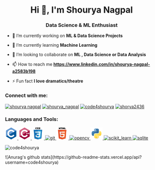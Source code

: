 <h1 align="center">Hi 👋, I'm Shourya Nagpal</h1>
<h3 align="center">Data Science & ML Enthusiast</h3>

- 🔭 I’m currently working on **ML & Data Science Projects**

- 🌱 I’m currently learning **Machine Learning**

- 👯 I’m looking to collaborate on **ML , Data Science or Data Analysis**

- 📫 How to reach me **https://www.linkedin.com/in/shourya-nagpal-a2583b198**

- ⚡ Fun fact **I love dramatics/theatre**

<h3 align="left">Connect with me:</h3>
<p align="left">
<a href="https://linkedin.com/in/shourya nagpal" target="blank"><img align="center" src="https://raw.githubusercontent.com/rahuldkjain/github-profile-readme-generator/neutral-icons/src/images/icons/Social/linked-in-alt.svg" alt="shourya nagpal" height="30" width="40" /></a>
<a href="https://instagram.com/shourya_nagpal" target="blank"><img align="center" src="https://raw.githubusercontent.com/rahuldkjain/github-profile-readme-generator/neutral-icons/src/images/icons/Social/instagram.svg" alt="shourya_nagpal" height="30" width="40" /></a>
<a href="https://www.codechef.com/users/code4shourya" target="blank"><img align="center" src="https://cdn.jsdelivr.net/npm/simple-icons@3.1.0/icons/codechef.svg" alt="code4shourya" height="30" width="40" /></a>
<a href="https://www.hackerrank.com/shorya2436" target="blank"><img align="center" src="https://raw.githubusercontent.com/rahuldkjain/github-profile-readme-generator/neutral-icons/src/images/icons/Social/hackerrank.svg" alt="shorya2436" height="30" width="40" /></a>
</p>

<h3 align="left">Languages and Tools:</h3>
<p align="left"> <a href="https://www.cprogramming.com/" target="_blank"> <img src="https://raw.githubusercontent.com/devicons/devicon/master/icons/c/c-original.svg" alt="c" width="40" height="40"/> </a> <a href="https://www.w3schools.com/cpp/" target="_blank"> <img src="https://raw.githubusercontent.com/devicons/devicon/master/icons/cplusplus/cplusplus-original.svg" alt="cplusplus" width="40" height="40"/> </a> <a href="https://www.w3schools.com/css/" target="_blank"> <img src="https://raw.githubusercontent.com/devicons/devicon/master/icons/css3/css3-original-wordmark.svg" alt="css3" width="40" height="40"/> </a> <a href="https://git-scm.com/" target="_blank"> <img src="https://www.vectorlogo.zone/logos/git-scm/git-scm-icon.svg" alt="git" width="40" height="40"/> </a> <a href="https://www.w3.org/html/" target="_blank"> <img src="https://raw.githubusercontent.com/devicons/devicon/master/icons/html5/html5-original-wordmark.svg" alt="html5" width="40" height="40"/> </a> <a href="https://opencv.org/" target="_blank"> <img src="https://www.vectorlogo.zone/logos/opencv/opencv-icon.svg" alt="opencv" width="40" height="40"/> </a> <a href="https://www.python.org" target="_blank"> <img src="https://raw.githubusercontent.com/devicons/devicon/master/icons/python/python-original.svg" alt="python" width="40" height="40"/> </a> <a href="https://scikit-learn.org/" target="_blank"> <img src="https://upload.wikimedia.org/wikipedia/commons/0/05/Scikit_learn_logo_small.svg" alt="scikit_learn" width="40" height="40"/> </a> <a href="https://www.sqlite.org/" target="_blank"> <img src="https://www.vectorlogo.zone/logos/sqlite/sqlite-icon.svg" alt="sqlite" width="40" height="40"/> </a> </p>

<p><img align="center" src="https://github-readme-stats.vercel.app/api/top-langs?username=code4shourya&show_icons=true&locale=en&layout=compact" alt="code4shourya" /></p>
![Anurag's github stats](https://github-readme-stats.vercel.app/api?username=code4shourya)
